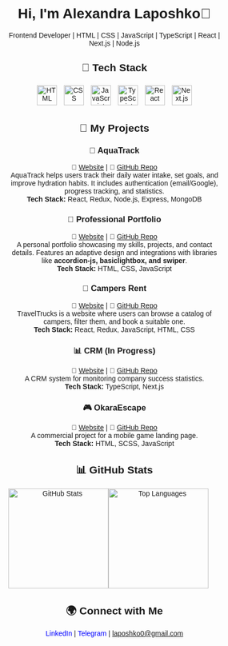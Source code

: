 
<div
    style="font-family: Arial, sans-serif; text-align: center; margin: 40px"
  >
    <div style="max-width: 800px; margin: auto">
      <h1>Hi, I'm Alexandra Laposhko👋</h1>
      <p>
        Frontend Developer | HTML | CSS | JavaScript | TypeScript | React |
        Next.js | Node.js
      </p>
      <h2>🚀 Tech Stack</h2>
      <div>
        <img
          src="https://cdn.jsdelivr.net/gh/devicons/devicon/icons/html5/html5-original.svg"
          alt="HTML"
          style="width: 40px; margin: 5px"
        />
        <img
          src="https://cdn.jsdelivr.net/gh/devicons/devicon/icons/css3/css3-original.svg"
          alt="CSS"
          style="width: 40px; margin: 5px"
        />
        <img
          src="https://cdn.jsdelivr.net/gh/devicons/devicon/icons/javascript/javascript-original.svg"
          alt="JavaScript"
          style="width: 40px; margin: 5px"
        />
        <img
          src="https://cdn.jsdelivr.net/gh/devicons/devicon/icons/typescript/typescript-original.svg"
          alt="TypeScript"
          style="width: 40px; margin: 5px"
        />
        <img
          src="https://cdn.jsdelivr.net/gh/devicons/devicon/icons/react/react-original.svg"
          alt="React"
          style="width: 40px; margin: 5px"
        />
        <img
          src="https://cdn.jsdelivr.net/gh/devicons/devicon/icons/nextjs/nextjs-original-wordmark.svg"
          alt="Next.js"
          style="width: 40px; margin: 5px"
        />
      </div>
        
## 🚀 My Projects  

### 🌊 AquaTrack  
🔗 [Website](https://full-stack-fusion.vercel.app/) | 📂 [GitHub Repo](https://github.com/laposhko/FullStackFusion)  
AquaTrack helps users track their daily water intake, set goals, and improve hydration habits. It includes authentication (email/Google), progress tracking, and statistics.  
**Tech Stack:** React, Redux, Node.js, Express, MongoDB  

### 💼 Professional Portfolio  
🔗 [Website](https://laposhko.github.io/NotWizards.YET/) | 📂 [GitHub Repo](https://github.com/laposhko/NotWizards.YET)  
A personal portfolio showcasing my skills, projects, and contact details. Features an adaptive design and integrations with libraries like **accordion-js, basiclightbox, and swiper**.  
**Tech Stack:** HTML, CSS, JavaScript  

### 🚐 Campers Rent  
🔗 [Website](https://travel-trucks-bay.vercel.app) | 📂 [GitHub Repo](https://github.com/laposhko/TravelTrucks)  
TravelTrucks is a website where users can browse a catalog of campers, filter them, and book a suitable one.  
**Tech Stack:** React, Redux, JavaScript, HTML, CSS  

### 📊 CRM (In Progress)  
🔗 [Website](https://crm-topaz-five.vercel.app/) | 📂 [GitHub Repo](https://github.com/laposhko/crm)  
A CRM system for monitoring company success statistics.  
**Tech Stack:** TypeScript, Next.js  

### 🎮 OkaraEscape  
🔗 [Website](https://laposhko.github.io/OkaraEscape/) | 📂 [GitHub Repo](https://github.com/laposhko/OkaraEscape)  
A commercial project for a mobile game landing page.  
**Tech Stack:** HTML, SCSS, JavaScript  
      <h2>📊 GitHub Stats</h2>
        <div style="display: flex">
        <img
          src="https://github-readme-stats.vercel.app/api?username=laposhko&show_icons=true&theme=radical"
          alt="GitHub Stats"
          style="height: 200px"
        />
        <img
          src="https://github-readme-stats.vercel.app/api/top-langs/?username=laposhko&layout=compact&theme=radical"
          alt="Top Languages"
          style="height: 200px"
        />
      </div>
      <h2>🌍 Connect with Me</h2>
      <p>
        <a
          href="https://www.linkedin.com/in/oleksandra-laposhko/"
            target="_blank"
          style="text-decoration: none; color: blue"
          >LinkedIn</a
        >
        |
        <a
          href="https://t.me/username09"
            target="_blank"
          style="text-decoration: none; color: blue"
          >Telegram</a
        >
        |
        <a
          href="mailto:laposhko0@gmail.com"
          style="text-decoration: none; color: blue"
          >laposhko0@gmail.com</a
        >
      </p>
    </div>
  </div>
